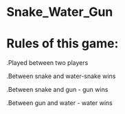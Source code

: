 # Snake_Water_Gun
# Rules of this game:
.Played between two players

.Between snake and water-snake wins

.Between snake and gun - gun wins

.Between gun and water - water wins
